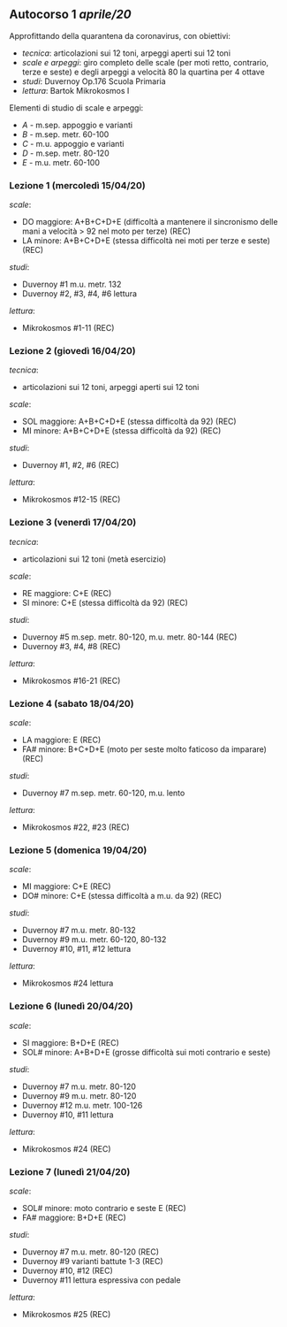 ## Autocorso 1 *aprile/20*
Approfittando della quarantena da coronavirus, con obiettivi:

* *tecnica*: articolazioni sui 12 toni, arpeggi aperti sui 12 toni
* *scale e arpeggi*: giro completo delle scale (per moti retto, contrario, terze e seste) e degli arpeggi a velocità 80 la quartina per 4 ottave
* *studi*: Duvernoy Op.176 Scuola Primaria
* *lettura*: Bartok Mikrokosmos I

Elementi di studio di scale e arpeggi:
* *A* - m.sep. appoggio e varianti
* *B* - m.sep. metr. 60-100
* *C* - m.u. appoggio e varianti
* *D* - m.sep. metr. 80-120
* *E* - m.u. metr. 60-100


### Lezione 1 (mercoledì 15/04/20)
*scale*:
* DO maggiore: A+B+C+D+E (difficoltà a mantenere il sincronismo delle mani a velocità > 92 nel moto per terze) (REC)
* LA minore: A+B+C+D+E (stessa difficoltà nei moti per terze e seste) (REC)

*studi*:
* Duvernoy #1 m.u. metr. 132
* Duvernoy #2, #3, #4, #6 lettura

*lettura*:
* Mikrokosmos #1-11 (REC)


### Lezione 2 (giovedì 16/04/20)
*tecnica*:
* articolazioni sui 12 toni, arpeggi aperti sui 12 toni

*scale*:
* SOL maggiore: A+B+C+D+E (stessa difficoltà da 92) (REC)
* MI minore: A+B+C+D+E (stessa difficoltà da 92) (REC)

*studi*:
* Duvernoy #1, #2, #6 (REC)

*lettura*:
* Mikrokosmos #12-15 (REC)


### Lezione 3 (venerdì 17/04/20)
*tecnica*:
* articolazioni sui 12 toni (metà esercizio)

*scale*:
* RE maggiore: C+E (REC)
* SI minore: C+E (stessa difficoltà da 92) (REC)

*studi*:
* Duvernoy #5 m.sep. metr. 80-120, m.u. metr. 80-144 (REC)
* Duvernoy #3, #4, #8  (REC)

*lettura*:
* Mikrokosmos #16-21 (REC)


### Lezione 4 (sabato 18/04/20)
*scale*:
* LA maggiore: E (REC)
* FA# minore: B+C+D+E (moto per seste molto faticoso da imparare) (REC)

*studi*:
* Duvernoy #7 m.sep. metr. 60-120, m.u. lento

*lettura*:
* Mikrokosmos #22, #23 (REC)


### Lezione 5 (domenica 19/04/20)
*scale*:
* MI maggiore: C+E (REC)
* DO# minore: C+E (stessa difficoltà a m.u. da 92) (REC)

*studi*:
* Duvernoy #7 m.u. metr. 80-132
* Duvernoy #9 m.u. metr. 60-120, 80-132
* Duvernoy #10, #11, #12 lettura

*lettura*:
* Mikrokosmos #24 lettura


### Lezione 6 (lunedì 20/04/20)
*scale*:
* SI maggiore: B+D+E (REC)
* SOL# minore: A+B+D+E (grosse difficoltà sui moti contrario e seste)

*studi*:
* Duvernoy #7 m.u. metr. 80-120
* Duvernoy #9 m.u. metr. 80-120
* Duvernoy #12 m.u. metr. 100-126
* Duvernoy #10, #11 lettura

*lettura*:
* Mikrokosmos #24 (REC)


### Lezione 7 (lunedì 21/04/20)
*scale*:
* SOL# minore: moto contrario e seste E (REC)
* FA# maggiore: B+D+E (REC)

*studi*:
* Duvernoy #7 m.u. metr. 80-120 (REC)
* Duvernoy #9 varianti battute 1-3 (REC)
* Duvernoy #10, #12 (REC)
* Duvernoy #11 lettura espressiva con pedale

*lettura*:
* Mikrokosmos #25 (REC)
